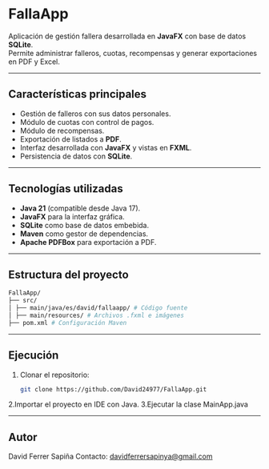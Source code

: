 # FallaApp

Aplicación de gestión fallera desarrollada en **JavaFX** con base de datos **SQLite**.  
Permite administrar falleros, cuotas, recompensas y generar exportaciones en PDF y Excel.  

---

## Características principales
- Gestión de falleros con sus datos personales.
- Módulo de cuotas con control de pagos.
- Módulo de recompensas.
- Exportación de listados a **PDF**.
- Interfaz desarrollada con **JavaFX** y vistas en **FXML**.
- Persistencia de datos con **SQLite**.

---

## Tecnologías utilizadas
- **Java 21** (compatible desde Java 17).
- **JavaFX** para la interfaz gráfica.
- **SQLite** como base de datos embebida.
- **Maven** como gestor de dependencias.
- **Apache PDFBox** para exportación a PDF.

---

## Estructura del proyecto
```bash
FallaApp/
├── src/
│ ├── main/java/es/david/fallaapp/ # Código fuente
│ ├── main/resources/ # Archivos .fxml e imágenes
├── pom.xml # Configuración Maven
```

---

## Ejecución
1. Clonar el repositorio:
   ```bash
   git clone https://github.com/David24977/FallaApp.git
   ```
  
2.Importar el proyecto en IDE con Java.
3.Ejecutar la clase MainApp.java


---
## Autor

David Ferrer Sapiña
Contacto: [davidferrersapinya@gmail.com](mailto:davidferrersapinya@gmail.com)






